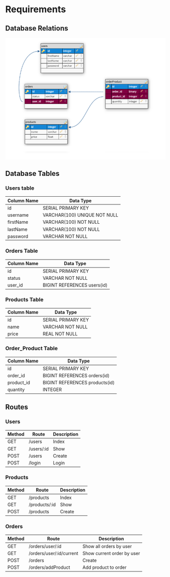 # Requirements

## Database Relations
![database schema](https://raw.githubusercontent.com/alwaleedibrahim/storefront/master/readme_images/schema.png)

## Database Tables

### Users table

| Column Name | Data Type |
| --- | --- |
| id | SERIAL PRIMARY KEY |
| username | VARCHAR(100) UNIQUE NOT NULL |
| firstName | VARCHAR(100) NOT NULL |
| lastName | VARCHAR(100) NOT NULL |
| password | VARCHAR NOT NULL |

### Orders Table

| Column Name | Data Type |
| --- | --- |
| id | SERIAL PRIMARY KEY |
| status | VARCHAR NOT NULL |
| user_id | BIGINT REFERENCES users(id) |


### Products Table

| Column Name | Data Type |
| --- | --- |
| id | SERIAL PRIMARY KEY |
| name | VARCHAR NOT NULL |
| price | REAL NOT NULL |

### Order_Product Table

| Column Name | Data Type |
| --- | --- |
| id | SERIAL PRIMARY KEY |
| order_id | BIGINT REFERENCES orders(id) |
| product_id | BIGINT REFERENCES products(id) |
| quantity | INTEGER |

## Routes

### Users

| Method | Route | Description |
| ---- | ----- | ----- |
| GET | /users | Index |
| GET | /users/:id | Show |
| POST | /users | Create |
| POST | /login | Login |

### Products
| Method | Route | Description |
| ---- | ----- | ----- |
| GET | /products | Index |
| GET | /products/:id | Show |
| POST | /products | Create |

### Orders
| Method | Route | Description |
| ---- | ----- | ----- |
| GET | /orders/user/:id | Show all orders by user |
| GET | /orders/user/:id/current | Show current order by user |
| POST | /orders | Create |
| POST | /orders/addProduct | Add product to order |
